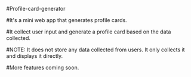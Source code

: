 #Profile-card-generator

#It's a mini web app that generates profile cards.

#It collect user input and generate a profile card based on the data collected.

#NOTE: It does not store any data collected from users. It only collects it and displays it directly.

#More features coming soon.